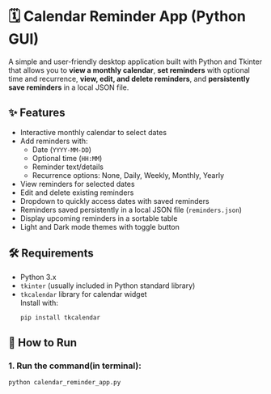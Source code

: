 # 🗓️ Calendar Reminder App (Python GUI)

A simple and user-friendly desktop application built with Python and Tkinter that allows you to **view a monthly calendar**, **set reminders** with optional time and recurrence, **view, edit, and delete reminders**, and **persistently save reminders** in a local JSON file.

## ✨ Features

- Interactive monthly calendar to select dates
- Add reminders with:
  - Date (`YYYY-MM-DD`)
  - Optional time (`HH:MM`)
  - Reminder text/details
  - Recurrence options: None, Daily, Weekly, Monthly, Yearly
- View reminders for selected dates
- Edit and delete existing reminders
- Dropdown to quickly access dates with saved reminders
- Reminders saved persistently in a local JSON file (`reminders.json`)
- Display upcoming reminders in a sortable table
- Light and Dark mode themes with toggle button

## 🛠️ Requirements

- Python 3.x
- `tkinter` (usually included in Python standard library)
- `tkcalendar` library for calendar widget  
  Install with:  
  ```bash
  pip install tkcalendar


## 🚀 How to Run

### 1. Run the command(in terminal):

```bash
python calendar_reminder_app.py
```

